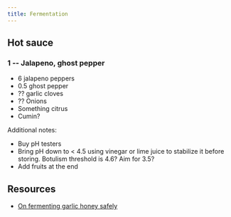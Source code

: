 ```yaml
---
title: Fermentation
---
```


## Hot sauce

### 1 -- Jalapeno, ghost pepper

- 6 jalapeno peppers
- 0.5 ghost pepper
- ?? garlic cloves
- ?? Onions
- Something citrus
- Cumin?

Additional notes:

- Buy pH testers
- Bring pH down to < 4.5 using vinegar or lime juice to stabilize it before storing. Botulism threshold is 4.6? Aim for 3.5?
- Add fruits at the end

## Resources

- [On fermenting garlic honey safely](https://www.reddit.com/r/fermentation/comments/q3z46v/concerned_about_fermenting_garlic_in_honey/hfwaz9x/)
